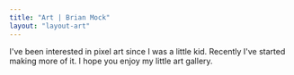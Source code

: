 ```yaml
---
title: "Art | Brian Mock"
layout: "layout-art"
---
```


I've been interested in pixel art since I was a little kid. Recently I've started making more of it. I hope you enjoy my little art gallery.
